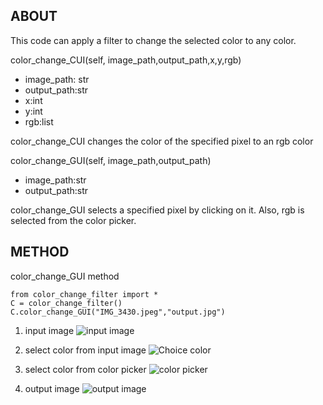 ## ABOUT
This code can apply a filter to change the selected color to any color.

color_change_CUI(self, image_path,output_path,x,y,rgb)
- image_path: str
- output_path:str
- x:int
- y:int
- rgb:list

color_change_CUI changes the color of the specified pixel to an rgb color

color_change_GUI(self, image_path,output_path)
- image_path:str
- output_path:str

color_change_GUI selects a specified pixel by clicking on it. Also, rgb is selected from the color picker.

## METHOD
color_change_GUI method

```
from color_change_filter import *
C = color_change_filter()
C.color_change_GUI("IMG_3430.jpeg","output.jpg")

```

1. input image
![input image](https://drive.google.com/uc?export=view&id=1_nwdDS7z2xN5Pv4276920SV-g-nFSiHd)

2. select color from input image
![Choice color](https://drive.google.com/uc?export=view&id=1m5X2APSrvFFYXmA_c-vhM_IishERVuyR)

3. select color from color picker
![color picker](https://drive.google.com/uc?export=view&id=12mXDkKKTg0R-gP-eC_zIKIdwZOjJbZ8u)

4. output image
![output image](https://drive.google.com/uc?export=view&id=1dbJIIte8C4Hjbzau6bGbh359qXX7ZiSu)
